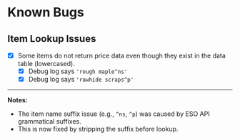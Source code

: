# Known Bugs

## Item Lookup Issues

- [x] Some items do not return price data even though they exist in the data table (lowercased).
    - [x] Debug log says `'rough maple^ns'`
    - [x] Debug log says `'rawhide scraps^p'`

---

**Notes:**
- The item name suffix issue (e.g., `^ns`, `^p`) was caused by ESO API grammatical suffixes.  
- This is now fixed by stripping the suffix before lookup.